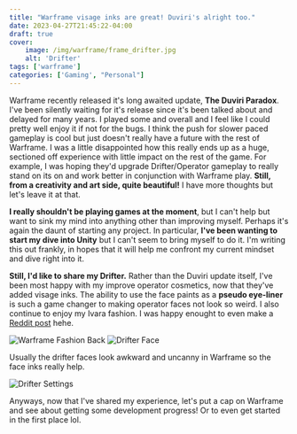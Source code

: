 ```yaml
---
title: "Warframe visage inks are great! Duviri's alright too."
date: 2023-04-27T21:45:22-04:00
draft: true
cover: 
    image: /img/warframe/frame_drifter.jpg
    alt: 'Drifter'
tags: ['warframe']
categories: ['Gaming', "Personal"]
---
```


Warframe recently released it's long awaited update, **The Duviri Paradox**. I've been silently waiting for it's release since it's been talked about and delayed for many years. I played some and overall and I feel like I could pretty well enjoy it if not for the bugs. I think the push for slower paced gameplay is cool but just doesn't really have a future with the rest of Warframe. I was a little disappointed how this really ends up as a huge, sectioned off experience with little impact on the rest of the game. For example, I was hoping they'd upgrade Drifter/Operator gameplay to really stand on its on and work better in conjunction with Warframe play. **Still, from a creativity and art side, quite beautiful!** I have more thoughts but let's leave it at that.

**I really shouldn't be playing games at the moment**, but I can't help but want to sink my mind into anything other than improving myself. Perhaps it's again the daunt of starting any project. In particular, **I've been wanting to start my dive into Unity** but I can't seem to bring myself to do it. I'm writing this out frankly, in hopes that it will help me confront my current mindset and dive right into it.

**Still, I'd like to share my Drifter.** Rather than the Duviri update itself, I've been most happy with my improve operator cosmetics, now that they've added visage inks. The ability to use the face paints as a **pseudo eye-liner** is such a game changer to making operator faces not look so weird. I also continue to enjoy my Ivara fashion. I was happy enought to even make a [Reddit post](https://www.reddit.com/r/Warframe/comments/131ex3o/came_back_to_the_game_for_duviri_and_learned/) hehe.

![Warframe Fashion Back](/img/warframe/frame_drifter2.jpg)
![Drifter Face](/img/warframe/drifter_face.jpg)

Usually the drifter faces look awkward and uncanny in Warframe so the face inks really help.

![Drifter Settings](/img/warframe/visage_settings.png)

Anyways, now that I've shared my experience, let's put a cap on Warframe and see about getting some development progress! Or to even get started in the first place lol.
